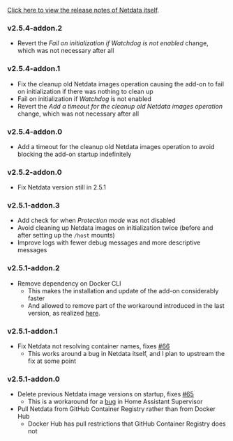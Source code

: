 <!-- https://developers.home-assistant.io/docs/add-ons/presentation#keeping-a-changelog -->

[Click here to view the release notes of Netdata itself](https://github.com/netdata/netdata/releases).

### v2.5.4-addon.2

- Revert the _Fail on initialization if Watchdog is not enabled_ change, which was not necessary after all

### v2.5.4-addon.1

- Fix the cleanup old Netdata images operation causing the add-on to fail on initialization if there was nothing to clean up
- Fail on initialization if _Watchdog_ is not enabled
- Revert the _Add a timeout for the cleanup old Netdata images operation_ change, which was not necessary after all

### v2.5.4-addon.0

- Add a timeout for the cleanup old Netdata images operation to avoid blocking the add-on startup indefinitely

### v2.5.2-addon.0

- Fix Netdata version still in 2.5.1

### v2.5.1-addon.3

- Add check for when _Protection mode_ was not disabled
- Avoid cleaning up Netdata images on initialization twice (before and after setting up the `/host` mounts)
- Improve logs with fewer debug messages and more descriptive messages

### v2.5.1-addon.2

- Remove dependency on Docker CLI
  - This makes the installation and update of the add-on considerably faster
  - And allowed to remove part of the workaround introduced in the last version, as realized [here](https://github.com/netdata/netdata/pull/20283#issuecomment-2881491522).

### v2.5.1-addon.1

- Fix Netdata not resolving container names, fixes [#66](https://github.com/felipecrs/netdata-hass-addon/issues/66)
  - This works around a bug in Netdata itself, and I plan to upstream the fix at some point

### v2.5.1-addon.0

- Delete previous Netdata image versions on startup, fixes [#65](https://github.com/felipecrs/netdata-hass-addon/issues/65)
  - This is a workaround for a [bug](https://github.com/home-assistant/supervisor/issues/3223) in Home Assistant Supervisor
- Pull Netdata from GitHub Container Registry rather than from Docker Hub
  - Docker Hub has pull restrictions that GitHub Container Registry does not
